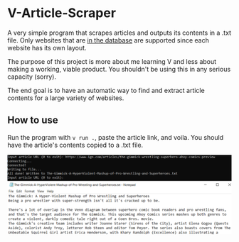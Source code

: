 # V-Article-Scraper
A very simple program that scrapes articles and outputs its contents in a .txt file. Only websites that are [in the database](https://github.com/popcar2/V-Article-Scraper/blob/main/db.json) are supported since each website has its own layout.

The purpose of this project is more about me learning V and less about making a working, viable product. You shouldn't be using this in any serious capacity (sorry).

The end goal is to have an automatic way to find and extract article contents for a large variety of websites.

## How to use
Run the program with `v run .`, paste the article link, and voila. You should have the article's contents copied to a .txt file.

![Example image showcasing the program in use](/media/example.png "Example Image")
